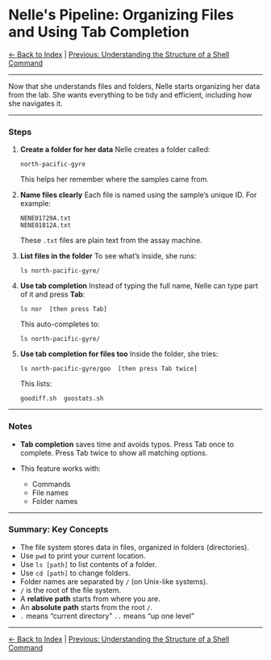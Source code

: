 # Nelle's Pipeline: Organizing Files and Using Tab Completion

[← Back to Index](README.md) | [Previous: Understanding the Structure of a Shell Command](unix-shell-basics-navigation-lv4.md)

---

Now that she understands files and folders, Nelle starts organizing her data from the lab. She wants everything to be tidy and efficient, including how she navigates it.

---

### Steps

1. **Create a folder for her data**
   Nelle creates a folder called:

   ```
   north-pacific-gyre
   ```

   This helps her remember where the samples came from.

2. **Name files clearly**
   Each file is named using the sample’s unique ID. For example:

   ```
   NENE01729A.txt
   NENE01812A.txt
   ```

   These `.txt` files are plain text from the assay machine.

3. **List files in the folder**
   To see what’s inside, she runs:

   ```
   ls north-pacific-gyre/
   ```

4. **Use tab completion**
   Instead of typing the full name, Nelle can type part of it and press **Tab**:

   ```
   ls nor  [then press Tab]
   ```

   This auto-completes to:

   ```
   ls north-pacific-gyre/
   ```

5. **Use tab completion for files too**
   Inside the folder, she tries:

   ```
   ls north-pacific-gyre/goo  [then press Tab twice]
   ```

   This lists:

   ```
   goodiff.sh  goostats.sh
   ```

---

### Notes

* **Tab completion** saves time and avoids typos.
  Press Tab once to complete.
  Press Tab twice to show all matching options.

* This feature works with:

  * Commands
  * File names
  * Folder names

---

### Summary: Key Concepts

* The file system stores data in files, organized in folders (directories).
* Use `pwd` to print your current location.
* Use `ls [path]` to list contents of a folder.
* Use `cd [path]` to change folders.
* Folder names are separated by `/` (on Unix-like systems).
* `/` is the root of the file system.
* A **relative path** starts from where you are.
* An **absolute path** starts from the root `/`.
* `.` means “current directory”
  `..` means “up one level”

---

[← Back to Index](README.md) | [Previous: Understanding the Structure of a Shell Command](unix-shell-basics-navigation-lv4.md)
